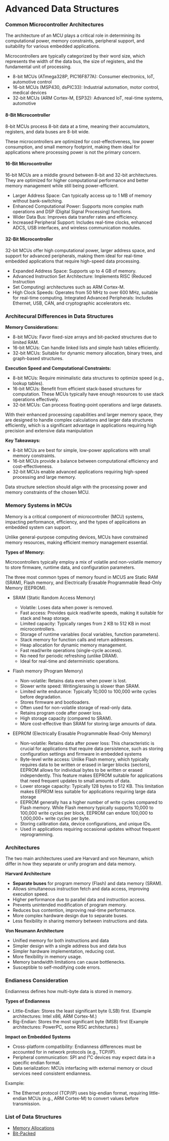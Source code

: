 # Advanced Data Structures

### Common Microcontroller Architectures

The architecture of an MCU plays a critical role in determining its
computational power, memory constraints, peripheral support, and suitability for
various embedded applications.

Microcontrollers are typically categorized by their word size, which represents
the width of the data bus, the size of registers, and the fundamental unit of
processing.

- 8-bit MCUs (ATmega328P, PIC16F877A): Consumer electronics, IoT, automotive control
- 16-bit MCUs (MSP430, dsPIC33): Industrial automation, motor control, medical devices
- 32-bit MCUs (ARM Cortex-M, ESP32): Advanced loT, real-time systems, automotive

#### 8-Bit Microcontroller

8-bit MCUs process 8-bit data at a time, meaning their accumulators, registers,
and data buses are 8-bit wide.

These microcontrollers are optimized for cost-effectiveness, low power
consumption, and small memory footprint, making them ideal for applications
where processing power is not the primary concern.

#### 16-Bit Microcontroller

16-bit MCUs are a middle ground between 8-bit and 32-bit architectures. They are
optimized for higher computational performance and better memory management
while still being power-efficient.

- Larger Address Space: Can typically access up to 1 MB of memory without bank-switching.
- Enhanced Computational Power: Supports more complex math operations and DSP
(Digital Signal Processing) functions.
- Wider Data Bus: Improves data transfer rates and efficiency.
- Increased Peripheral Support: Includes real-time clocks, enhanced ADCS, USB
interfaces, and wireless communication modules.

#### 32-Bit Microcontroller

32-bit MCUs offer high computational power, larger address space, and support
for advanced peripherals, making them ideal for real-time embedded applications
that require high-speed data processing.

- Expanded Address Space: Supports up to 4 GB of memory.
- Advanced Instruction Set Architecture: Implements RISC (Reduced Instruction
- Set Computing) architectures such as ARM Cortex-M.
- High Clock Speeds: Operates from 50 MHz to over 600 MHz, suitable for
real-time computing. Integrated Advanced Peripherals: Includes Ethernet, USB,
CAN, and cryptographic accelerators etc.

### Architecural Differences in Data Structures

**Memory Considerations:**

- 8-bit MCUs: Favor fixed-size arrays and bit-packed structures due to limited
RAM.
- 16-bit MCUs: Can handle linked lists and simple hash tables efficiently.
- 32-bit MCUs: Suitable for dynamic memory allocation, binary trees, and
graph-based structures.

**Execution Speed and Computational Constraints:**

- 8-bit MCUs: Require minimalistic data structures to optimize speed (e.g.,
lookup tables).
- 16-bit MCUs: Benefit from efficient stack-based structures for computation.
These MCUs typically have enough resources to use stack operations effectively.
- 32-bit MCUs: Can process floating-point operations and large datasets.

With their enhanced processing capabilities and larger memory space, they are
designed to handle complex calculations and larger data structures efficiently,
which is a significant advantage in applications requiring high precision and
extensive data manipulation

**Key Takeaways:**

- 8-bit MCUs are best for simple, low-power applications with small memory constraints.
- 16-bit MCUs provide a balance between computational efficiency and cost-effectiveness.
- 32-bit MCUs enable advanced applications requiring high-speed processing and large memory.

Data structure selection should align with the processing power and memory
constraints of the chosen MCU.

### Memory Systems in MCUs

Memory is a critical component of microcontroller (MCU) systems, impacting
performance, efficiency, and the types of applications an embedded system can
support.

Unlike general-purpose computing devices, MCUs have constrained memory
resources, making efficient memory management essential.

**Types of Memory:**

Microcontrollers typically employ a mix of volatile and non-volatile memory to
store firmware, runtime data, and configuration parameters.

The three most common types of memory found in MCUS are Static RAM (SRAM), Flash
memory, and Electrically Erasable Programmable Read-Only Memory (EEPROM).

- SRAM (Static Random Access Memory)
    - Volatile: Loses data when power is removed.
    - Fast access: Provides quick read/write speeds, making it suitable for
    stack and heap storage.
    - Limited capacity: Typically ranges from 2 KB to 512 KB in most
    microcontrollers.
    - Storage of runtime variables (local variables, function parameters).
    - Stack memory for function calls and return addresses.
    - Heap allocation for dynamic memory management.
    - Fast read/write operations (single-cycle access).
    - No need for periodic refreshing (unlike DRAM).
    - Ideal for real-time and deterministic operations.

- Flash memory (Program Memory)
    - Non-volatile: Retains data even when power is lost.
    - Slower write speed: Writing/erasing is slower than SRAM.
    - Limited write endurance: Typically 10,000 to 100,000 write cycles before
    degradation.
    - Stores firmware and bootloaders.
    - Often used for non-volatile storage of read-only data.
    - Retains program code after power loss.
    - High storage capacity (compared to SRAM).
    - More cost-effective than SRAM for storing large amounts of data.

- EEPROM (Electrically Erasable Programmable Read-Only Memory)
    - Non-volatile: Retains data after power loss: This characteristic is
    crucial for applications that require data persistence, such as storing
    configuration settings and firmware in embedded systems
    - Byte-level write access: Unlike Flash memory, which typically requires
    data to be written or erased in larger blocks (sectors), EEPROM allows for
    individual bytes to be written or erased independently. This feature makes
    EEPROM suitable for applications that need frequent updates to small amounts
    of data.
    - Lower storage capacity: Typically 128 bytes to 512 KB.  This limitation
    makes EEPROM less suitable for applications requiring large data storage
    - EEPROM generally has a higher number of write cycles compared to Flash
    memory. While Flash memory typically supports 10,000 to 100,000 write cycles
    per block, EEPROM can endure 100,000 to 1,000,000+ write cycles per byte.
    - Storing calibration data, device configurations, and unique IDs.
    - Used in applications requiring occasional updates without frequent reprogramming.

### Architectures

The two main architectures used are Harvard and von Neumann, which differ in how
they separate or unify program and data memory.

**Harvard Architecture**

- **Separate buses** for program memory (Flash) and data memory (SRAM).
- Allows simultaneous instruction fetch and data access, improving execution
speed.
- Higher performance due to parallel data and instruction access.
- Prevents unintended modification of program memory.
- Reduces bus contention, improving real-time performance.
- More complex hardware design due to separate buses.
- Less flexibility in sharing memory between instructions and data.

**Von Neumann Architecture**

- Unified memory for both instructions and data
- Simpler design with a single address bus and data bus
- Simpler hardware implementation, reducing cost.
- More flexibility in memory usage.
- Memory bandwidth limitations can cause bottlenecks.
- Susceptible to self-modifying code errors.

###  Endianess Consideration

Endianness defines how multi-byte data is stored in memory.

**Types of Endianness**

- Little-Endian: Stores the least significant byte (LSB) first. (Example
architectures: Intel x86, ARM Cortex-M.)
- Big-Endian: Stores the most significant byte (MSB) first (Example
architectures: PowerPC, some RISC architectures.)

**Impact on Embedded Systems**

- Cross-platform compatibility: Endianness differences must be accounted for in
network protocols (e.g., TCP/IP).
- Peripheral communication: SPI and I²C devices may expect data in a specific
endian format.
- Data serialization: MCUs interfacing with external memory or cloud services
need consistent endianness.

Example: 

- The Ethernet protocol (TCP/IP) uses big-endian format, requiring little-endian
MCUs (e.g., ARM Cortex-M) to convert values before transmission.


### List of Data Structures

- [Memory Allocations](memory)
- [Bit-Packed](bit_packed/)